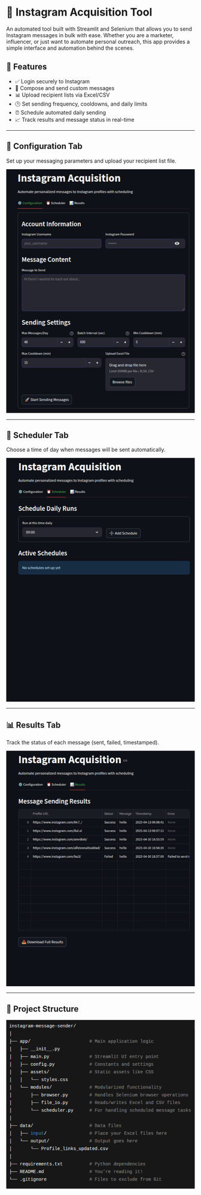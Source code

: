 # 📸 Instagram Acquisition Tool

An automated tool built with Streamlit and Selenium that allows you to send Instagram messages in bulk with ease. 
Whether you are a marketer, influencer, or just want to automate personal outreach, this app provides a simple interface and automation behind the scenes.

## 🚀 Features

- ✅ Login securely to Instagram
- 💬 Compose and send custom messages
- 📊 Upload recipient lists via Excel/CSV
- 🕒 Set sending frequency, cooldowns, and daily limits
- ⏰ Schedule automated daily sending
- 📈 Track results and message status in real-time

---

## 🔧 Configuration Tab

Set up your messaging parameters and upload your recipient list file.

![Configuration](./screenshots/Configuration.png)

---

## 📆 Scheduler Tab

Choose a time of day when messages will be sent automatically.

![Scheduler](./screenshots/Scheduler.png)

---

## 📊 Results Tab

Track the status of each message (sent, failed, timestamped).

![Results](./screenshots/Results.png)

---

## 📁 Project Structure

![project-structure](./screenshots/project-structure.png)
